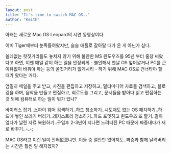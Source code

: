 ```yaml
---
layout: post
title: "It's time to switch MAC OS.."
author: "Keith"
---
```


아래는 새로운 Mac OS Leopard의 시연 동영상이다.

이미 Tiger때부터 눈독들여왔지만, 슬슬 애플로 갈아탈 때가 온 게 아닌가 싶다.

쓸데없는 헛짓거리들도 놓치지 않기 위해 불안한 MS 윈도우즈를 95년 부터 줄창 써왔다고 하면, 이젠 매일 같이 하는 일을 안정되게 - 불안해서 맨날 OS 엎어깔거나 PC를 큰 이유없이 바꿔야 하는 등의 골칫거리가 없게시리 - 하기 위해 MAC OS로 건너타야 할 때가 왔다는 거다.

엄밀히 메일을 주고 받고, 사진을 편집하고 저장하고, 멀티미디어 자료들 검색하고, 블로깅을 하며, 음악을 만들고 편집하고, 회로도를 그리고, 문서들을 받아다 읽고 편집하는 것 외에 컴퓨터로 하는 일이 뭐가 있나?

바이러스 잡기..스파이 웨어 검색하기..하드 청소하기..시도때도 없는 OS 패치하기..하드에 쌓인 쓰레기 버리기..레지스트리 청소하기..하드 포멧하고 윈도우즈 또 깔기..갈아 엎다가 날린 자료 복원하기..구입후 2-3년이 지나면 느려터진 PC 때문에 짜증내다가 새로 바꾸기..-_-;

MAC OS라고 이런 일이 전혀없겠냐만..이들 중 절반만 없어져도..짜증과 함께 날려버리는 시간은 훨씬 덜 해지겠지?



